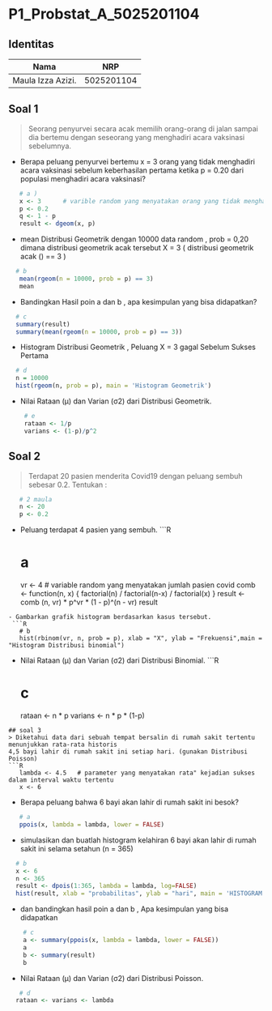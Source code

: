 # P1_Probstat_A_5025201104

## Identitas
| Nama                      | NRP        |
|---------------------------|------------|
| Maula Izza Azizi.         | 5025201104 |

## Soal 1
> Seorang penyurvei secara acak memilih orang-orang di jalan sampai dia bertemu dengan seseorang yang menghadiri acara vaksinasi sebelumnya.
 - Berapa peluang penyurvei bertemu x = 3 orang yang tidak menghadiri acara vaksinasi sebelum keberhasilan pertama ketika p = 0.20 dari populasi menghadiri acara vaksinasi?
 ```R
    # a )
    x <- 3      # varible random yang menyatakan orang yang tidak menghadiri vaksinasi
    p <- 0.2    
    q <- 1 - p
    result <- dgeom(x, p)
 ```
 - mean Distribusi Geometrik dengan 10000 data random , prob = 0,20 dimana distribusi geometrik acak tersebut X = 3 ( distribusi geometrik acak () == 3 ) 
 ```R
   # b
    mean(rgeom(n = 10000, prob = p) == 3)
    mean
 ```
 - Bandingkan Hasil poin a dan b , apa kesimpulan yang bisa didapatkan?
  ```R
    # c
    summary(result)
    summary(mean(rgeom(n = 10000, prob = p) == 3))
  ```
 - Histogram Distribusi Geometrik , Peluang X = 3 gagal Sebelum Sukses Pertama
  ```R
    # d
    n = 10000
    hist(rgeom(n, prob = p), main = 'Histogram Geometrik')
  ```
 - Nilai Rataan (μ) dan Varian (σ2) dari Distribusi Geometrik.
   ```R
    # e
    rataan <- 1/p
    varians <- (1-p)/p^2
   ```
## Soal 2
  > Terdapat 20 pasien menderita Covid19 dengan peluang sembuh sebesar 0.2. Tentukan :
   ```R
      # 2 maula
      n <- 20  
      p <- 0.2
   ```
   - Peluang terdapat 4 pasien yang sembuh.
    ```R
      # a
      vr <- 4 # variable random yang menyatakan jumlah pasien covid
      comb <- function(n, x) {
        factorial(n) / factorial(n-x) / factorial(x)
      }
      result <- comb (n, vr) * p^vr * (1 - p)^(n - vr)
      result
   ```
   - Gambarkan grafik histogram berdasarkan kasus tersebut.
    ```R
      # b
      hist(rbinom(vr, n, prob = p), xlab = "X", ylab = "Frekuensi",main = "Histogram Distribusi binomial")
   ```
   - Nilai Rataan (μ) dan Varian (σ2) dari Distribusi Binomial.
    ```R
      # c
      rataan <- n * p
      varians <- n * p * (1-p)
  ```   
## soal 3
  > Diketahui data dari sebuah tempat bersalin di rumah sakit tertentu menunjukkan rata-rata historis
  4,5 bayi lahir di rumah sakit ini setiap hari. (gunakan Distribusi Poisson)
  ```R
     lambda <- 4.5   # parameter yang menyatakan rata" kejadian sukses dalam interval waktu tertentu
     x <- 6
  ```  
 - Berapa peluang bahwa 6 bayi akan lahir di rumah sakit ini besok?
  ```R
     # a
     ppois(x, lambda = lambda, lower = FALSE)
  ```
 - simulasikan dan buatlah histogram kelahiran 6 bayi akan lahir di rumah sakit ini selama
setahun (n = 365)
  ```R
    # b
    x <- 6
    n <- 365
    result <- dpois(1:365, lambda = lambda, log=FALSE)
    hist(result, xlab = "probabilitas", ylab = "hari", main = 'HISTOGRAM POISSON')
 ```
 - dan bandingkan hasil poin a dan b , Apa kesimpulan yang bisa didapatkan
 ```R
     # c
     a <- summary(ppois(x, lambda = lambda, lower = FALSE))
     a
     b <- summary(result)
     b
 ```
 - Nilai Rataan (μ) dan Varian (σ2) dari Distribusi Poisson.
  ```R
     # d
    rataan <- varians <- lambda
 ```
 
